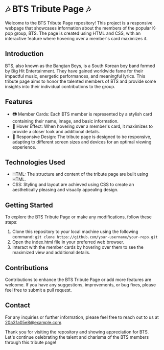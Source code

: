 # 🎶 BTS Tribute Page 🎶

Welcome to the BTS Tribute Page repository! This project is a responsive webpage that showcases information about the members of the popular K-pop group, BTS. The page is created using HTML and CSS, with an interactive feature where hovering over a member's card maximizes it.

## Introduction

BTS, also known as the Bangtan Boys, is a South Korean boy band formed by Big Hit Entertainment. They have gained worldwide fame for their impactful music, energetic performances, and meaningful lyrics. This tribute page aims to honor the talented members of BTS and provide some insights into their individual contributions to the group.

## Features

- 📷 Member Cards: Each BTS member is represented by a stylish card containing their name, image, and basic information.
- 🎵 Hover Effect: When hovering over a member's card, it maximizes to provide a closer look and additional details.
- 🌟 Responsive Design: The tribute page is designed to be responsive, adapting to different screen sizes and devices for an optimal viewing experience.

## Technologies Used

- HTML: The structure and content of the tribute page are built using HTML.
- CSS: Styling and layout are achieved using CSS to create an aesthetically pleasing and visually appealing design.

## Getting Started

To explore the BTS Tribute Page or make any modifications, follow these steps:

1. Clone this repository to your local machine using the following command: `git clone https://github.com/your-username/your-repo.git`
2. Open the index.html file in your preferred web browser.
3. Interact with the member cards by hovering over them to see the maximized view and additional details.

## Contributions

Contributions to enhance the BTS Tribute Page or add more features are welcome. If you have any suggestions, improvements, or bug fixes, please feel free to submit a pull request.

## Contact

For any inquiries or further information, please feel free to reach out to us at [20a31a05e8@example.com](mailto:20a31a05e8@example.com).

Thank you for visiting the repository and showing appreciation for BTS. Let's continue celebrating the talent and charisma of the BTS members through this tribute page!



